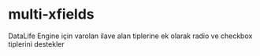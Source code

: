 multi-xfields
=============

DataLife Engine için varolan ilave alan tiplerine ek olarak radio ve checkbox tiplerini destekler
